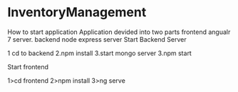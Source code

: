 # InventoryManagement

How to start application 
Application devided into two parts frontend angualr 7 server. backend node express server
Start Backend Server

1 cd to backend 
2.npm install
3.start mongo server
3.npm start

Start frontend

1>cd frontend
2>npm install
3>ng serve

